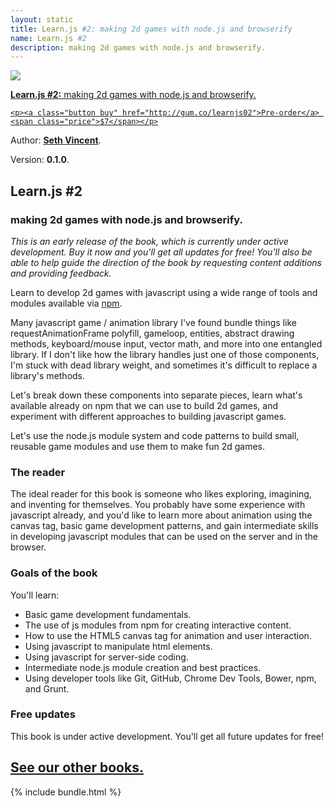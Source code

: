 ```yaml
---
layout: static
title: Learn.js #2: making 2d games with node.js and browserify
name: Learn.js #2
description: making 2d games with node.js and browserify.
---
```


<div id="book">
  <a href="http://gum.co/learnjs02">
    <img src="{{ site.baseurl }}/img/books/learnjs-02-2dgames.png" />
    <p><strong>Learn.js #2:</strong> making 2d games with node.js and browserify.</p>

    <p><a class="button buy" href="http://gum.co/learnjs02">Pre-order</a> <span class="price">$7</span></p>
  </a>
  <div id="meta">
    <p>Author: <b><a href="http://sethvincent.com" target="_blank">Seth Vincent</a></b>.</p>
    <p>Version: <b>0.1.0</b>.</p>
  </div>
</div>

## Learn.js #2
### making 2d games with node.js and browserify.

_This is an early release of the book, which is currently under active development. Buy it now and you'll get all updates for free! You'll also be able to help guide the direction of the book by requesting content additions and providing feedback._

Learn to develop 2d games with javascript using a wide range of tools and modules available via [npm](http://npmjs.org).

Many javascript game / animation library I've found bundle things like requestAnimationFrame polyfill, gameloop, entities, abstract drawing methods, keyboard/mouse input, vector math, and more into one entangled library. If I don't like how the library handles just one of those components, I'm stuck with dead library weight, and sometimes it's difficult to replace a library's methods.

Let's break down these components into separate pieces, learn what's available already on npm that we can use to build 2d games, and experiment with different approaches to building javascript games.

Let's use the node.js module system and code patterns to build small, reusable game modules and use them to make fun 2d games.

### The reader
The ideal reader for this book is someone who likes exploring, imagining, and inventing for themselves. You probably have some experience with javascript already, and you'd like to learn more about animation using the canvas tag, basic game development patterns, and gain intermediate skills in developing javascript modules that can be used on the server and in the browser.

### Goals of the book
You'll learn:  
- Basic game development fundamentals.
- The use of js modules from npm for creating interactive content.
- How to use the HTML5 canvas tag for animation and user interaction.
- Using javascript to manipulate html elements.
- Using javascript for server-side coding.
- Intermediate node.js module creation and best practices.
- Using developer tools like Git, GitHub, Chrome Dev Tools, Bower, npm, and Grunt.


### Free updates
This book is under active development. You'll get all future updates for free!

<section id="introduction">
  <div class="container">
    <div class="inner-wrapper">
      <h2><a href="{{ site.baseurl }}/books">See our other books.</a></h2>
      {% include bundle.html %}
    </div>
  </div>
</section>